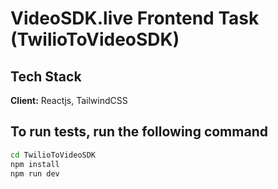 
# VideoSDK.live Frontend Task (TwilioToVideoSDK)

## Tech Stack

**Client:** Reactjs, TailwindCSS

## To run tests, run the following command

```bash
cd TwilioToVideoSDK
npm install
npm run dev
```